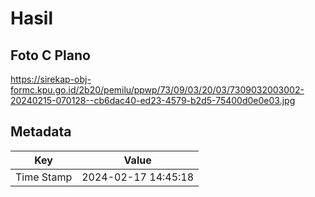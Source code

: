 # Hasil

## Foto C Plano

https://sirekap-obj-formc.kpu.go.id/2b20/pemilu/ppwp/73/09/03/20/03/7309032003002-20240215-070128--cb6dac40-ed23-4579-b2d5-75400d0e0e03.jpg


## Metadata

| Key        | Value               |
| ---------- | ------------------- |
| Time Stamp | 2024-02-17 14:45:18 |



